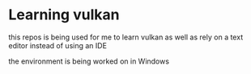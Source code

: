 # Learning vulkan

this repos is being used for me to learn vulkan as well as rely on a text editor instead of using an IDE

the environment is being worked on in Windows